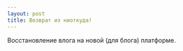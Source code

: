 ```yaml
---
layout: post
title: Возврат из ниоткуда!
---
```


Восстановление влога на новой (для блога) платформе.
